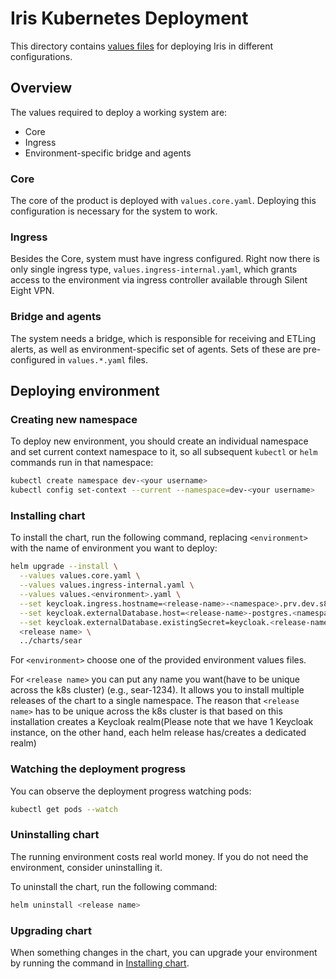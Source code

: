 # Iris Kubernetes Deployment

This directory contains [values files](https://helm.sh/docs/chart_template_guide/values_files/) for deploying Iris in different configurations.

## Overview

The values required to deploy a working system are:

- Core
- Ingress
- Environment-specific bridge and agents

### Core

The core of the product is deployed with `values.core.yaml`. Deploying this configuration is necessary for the system to work.

### Ingress

Besides the Core, system must have ingress configured. Right now there is only single ingress type, `values.ingress-internal.yaml`, which grants access to the environment via ingress controller available through Silent Eight VPN.

### Bridge and agents

The system needs a bridge, which is responsible for receiving and ETLing alerts, as well as environment-specific set of agents. Sets of these are pre-configured in `values.*.yaml` files.

## Deploying environment

### Creating new namespace

To deploy new environment, you should create an individual namespace and set current context namespace to it, so all subsequent `kubectl` or `helm` commands run in that namespace:

```bash
kubectl create namespace dev-<your username>
kubectl config set-context --current --namespace=dev-<your username>
```

### Installing chart

To install the chart, run the following command, replacing `<environment>` with the name of environment you want to deploy:

```bash
helm upgrade --install \
  --values values.core.yaml \
  --values values.ingress-internal.yaml \
  --values values.<environment>.yaml \
  --set keycloak.ingress.hostname=<release-name>-<namespace>.prv.dev.s8ops.com \
  --set keycloak.externalDatabase.host=<release-name>-postgres.<namespace>.svc \
  --set keycloak.externalDatabase.existingSecret=keycloak.<release-name>-postgres.credentials.postgresql.acid.zalan.do \
  <release name> \
  ../charts/sear
```
For `<environment>` choose one of the provided environment values files.

For `<release name>` you can put any name you want(have to be unique across the k8s cluster) (e.g., sear-1234).
It allows you to install multiple releases of the chart to a single namespace.
The reason that `<release name>` has to be unique across the k8s cluster is that based on this installation
creates a Keycloak realm(Please note that we have 1 Keycloak instance, on the other hand,
each helm release has/creates a dedicated realm)

### Watching the deployment progress

You can observe the deployment progress watching pods:

```bash
kubectl get pods --watch
```

### Uninstalling chart

The running environment costs real world money. If you do not need the environment, consider uninstalling it.

To uninstall the chart, run the following command:

```bash
helm uninstall <release name>
```

### Upgrading chart

When something changes in the chart, you can upgrade your environment by running the command in [Installing chart](#installing-chart).

